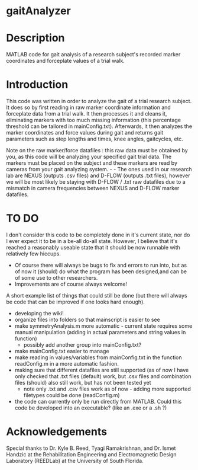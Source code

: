 # gaitAnalyzer

# Description 
MATLAB code for gait analysis of a research subject's recorded marker coordinates and forceplate values of a trial walk.

# Introduction

This code was written in order to analyze the gait of a trial research subject. It does so by first reading in raw marker coordinate
information and forceplate data from a trial walk. It then processes it and cleans it, eliminating markers with
too much missing information (this percentage threshold can be tailored in mainConfig.txt). Afterwards, it then analyzes the 
marker coordinates and force values during gait and returns gait parameters such as step lengths and times, knee angles, 
gaitcycles, etc.

Note on the raw marker/force datafiles : this raw data must be obtained by you, as this code will be analyzing your specified gait 
trial data. The markers must be placed on the subject and these markers are read by cameras from your gait analyzing system.  -  - The ones used in our research lab are NEXUS (outputs .csv files) and D-FLOW (outputs .txt files), however we will be most likely be staying with D-FLOW / .txt raw datafiles due to a mismatch in camera frequencies between NEXUS and D-FLOW marker datafiles.

# TO DO 

I don't consider this code to be completely done in it's current state, nor do I ever expect it to be in a be-all do-all state.
However, I believe that it's reached a reasonably useable state that it should be now runnable with relatively few hiccups. 
 - Of course there will always be bugs to fix and errors to run into, but as of now it (should) do what the program has been designed,and can be of some use to other researchers. 
 - Improvements are of course always welcome!

A short example list of things that could still be done (but there will always be code that can be improved if one looks hard
enough).

- developing the wiki!
- organize files into folders so that mainscript is easier to see
- make symmetryAnalysis.m more automatic - current state requires some manual manipulation (adding in actual parameters and string values in function)
  - possibly add another group into mainConfig.txt?
- make mainConfig.txt easier to manage
- make reading in values/variables from mainConfig.txt in the function readConfig.m in a more automatic fashion.
- making sure that different datafiles are still supported (as of now I have only checked that .txt files (default) work, but
  .csv files and combination files (should) also still work, but has not been tested yet 
    - note only .txt and .csv files work as of now - adding more supported filetypes could be done (readConfig.m)
 - the code can currently only be run directly from MATLAB. Could this code be developed into an executable? (like an .exe or a .sh ?)


# Acknowledgements
Special thanks to Dr. Kyle B. Reed, Tyagi Ramakrishnan, and Dr. Ismet Handzic at the Rehabilitation Engineering and 
Electromagnetic Design Laboratory (REEDLab) at the University of South Florida.
